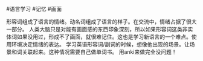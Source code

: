 #语言学习 #记忆 #画面

形容词组成了语言的情绪。动名词组成了语言的样子。在交流中，情绪占据了很大一部分。
人类大脑只是对能有画面感的东西印象深刻，所以如果形容词这类非实体词如果没用过，形成不了画面，就很难记住。这也是学习新语言的一个难点。使用环境决定情绪的表达。
学习英语形容词/副词的时候，想像他出现的场景。让场景和词关联起来。这种情况需要自己做单词书。 用anki来做完全没问题！